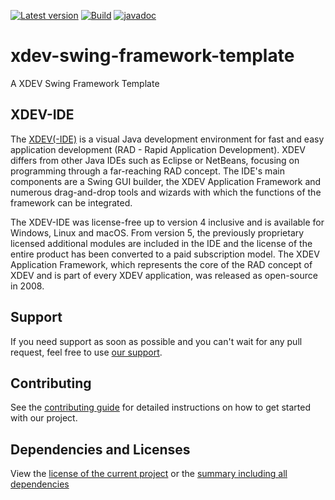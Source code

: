[![Latest version](https://img.shields.io/maven-central/v/com.xdev-software/xdev-swing-framework-template)](https://mvnrepository.com/artifact/com.xdev-software/xdev-swing-framework-template)
[![Build](https://img.shields.io/github/actions/workflow/status/xdev-software/xdev-swing-framework-template/checkBuild.yml?branch=develop)](https://github.com/xdev-software/xdev-swing-framework-template/actions/workflows/checkBuild.yml?query=branch%3Adevelop)
[![javadoc](https://javadoc.io/badge2/com.xdev-software/xdev-swing-framework-template/javadoc.svg)](https://javadoc.io/doc/com.xdev-software/xdev-swing-framework-template) 
# xdev-swing-framework-template

A XDEV Swing Framework Template

## XDEV-IDE
The [XDEV(-IDE)](https://xdev.software/en/products/swing-builder) is a visual Java development environment for fast and easy application development (RAD - Rapid Application Development). XDEV differs from other Java IDEs such as Eclipse or NetBeans, focusing on programming through a far-reaching RAD concept. The IDE's main components are a Swing GUI builder, the XDEV Application Framework and numerous drag-and-drop tools and wizards with which the functions of the framework can be integrated.

The XDEV-IDE was license-free up to version 4 inclusive and is available for Windows, Linux and macOS. From version 5, the previously proprietary licensed additional modules are included in the IDE and the license of the entire product has been converted to a paid subscription model. The XDEV Application Framework, which represents the core of the RAD concept of XDEV and is part of every XDEV application, was released as open-source in 2008.

## Support
If you need support as soon as possible and you can't wait for any pull request, feel free to use [our support](https://xdev.software/en/services/support).

## Contributing
See the [contributing guide](./CONTRIBUTING.md) for detailed instructions on how to get started with our project.

## Dependencies and Licenses
View the [license of the current project](LICENSE) or the [summary including all dependencies](https://xdev-software.github.io/vaadin-addon-template/dependencies/)
